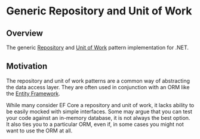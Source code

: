 # Generic Repository and Unit of Work

## Overview

The generic [Repository](https://martinfowler.com/eaaCatalog/repository.html) and
[Unit of Work](https://martinfowler.com/eaaCatalog/unitOfWork.html) pattern implementation
for .NET.

## Motivation

The repository and unit of work patterns are a common way of abstracting the data access layer.
They are often used in conjunction with an ORM like the [Entity Framework](https://docs.microsoft.com/en-us/ef/core/).

While many consider EF Core a repository and unit of work, it lacks ability to be easily mocked with simple
interfaces.
Some may argue that you can test your code against an in-memory database, it is not always the best option.
It also ties you to a particular ORM, even if, in some cases you might not want to use the ORM at all.

